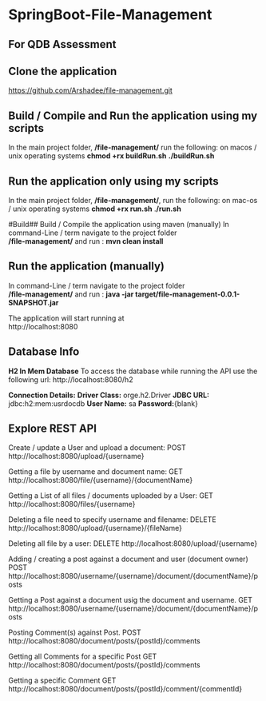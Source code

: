 # SpringBoot-File-Management
## For QDB Assessment

## Clone the application

https://github.com/Arshadee/file-management.git


## Build / Compile and Run the application using my scripts
In the main project folder, **/file-management/** run the following: on macos / unix operating systems
**chmod +rx buildRun.sh**
**./buildRun.sh**

## Run the application only using my scripts
In the main project folder, **/file-management/**, run the following: on mac-os / unix operating systems
**chmod +rx run.sh**
.**/run.sh**

#Build## Build / Compile the application using maven (manually)
In command-Line / term navigate to the project folder  
**/file-management/**
and run : **mvn clean install**  


## Run the application  (manually) 
In command-Line / term navigate to the project folder  
**/file-management/**
and run : **java -jar target/file-management-0.0.1-SNAPSHOT.jar**  

The application will start running at    
http://localhost:8080

## Database Info
**H2 In Mem Database**
To access the database while running the API
use the following url:
http://localhost:8080/h2

**Connection Details:**
**Driver Class:** orge.h2.Driver
**JDBC URL:** jdbc:h2:mem:usrdocdb
**User Name:** sa
**Password:**{blank}


## Explore REST API

Create / update a User and upload a document:
POST http://localhost:8080/upload/{username}

Getting a file by username and document name:
GET http://localhost:8080/file/{username}/{documentName}

Getting a List of all files / documents uploaded by a User:
GET http://localhost:8080/files/{username}

Deleting a file need to specify username and filename:
DELETE http://localhost:8080/upload/{username}/{fileName}

Deleting all file by a user:
DELETE http://localhost:8080/upload/{username}

Adding / creating a post against a document and user (document owner)
POST 
http://localhost:8080/username/{username}/document/{documentName}/posts

Getting a Post against a document usig the document and username.
GET 
http://localhost:8080/username/{username}/document/{documentName}/posts

Posting Comment(s) against Post. 
POST http://localhost:8080/document/posts/{postId}/comments

Getting all Comments for a specific Post
GET http://localhost:8080/document/posts/{postId}/comments

Getting a specific Comment 
GET http://localhost:8080/document/posts/{postId}/comment/{commentId}



